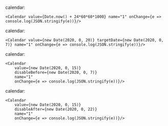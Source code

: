 calendar:

    <Calendar value={Date.now() + 24*60*60*1000} name="1" onChange={e => console.log(JSON.stringify(e))}/>

calendar:

    <Calendar value={new Date(2020, 0, 20)} targetDate={new Date(2020, 0, 7)} name="1" onChange={e => console.log(JSON.stringify(e))}/>

calendar:

    <Calendar
        value={new Date(2020, 0, 15)}
        disableBefore={new Date(2020, 0, 7)}
        name="1"
        onChange={e => console.log(JSON.stringify(e))}/>

calendar:

    <Calendar
        value={new Date(2020, 0, 15)}
        disableAfter={new Date(2020, 0, 22)}
        name="1"
        onChange={e => console.log(JSON.stringify(e))}/>
